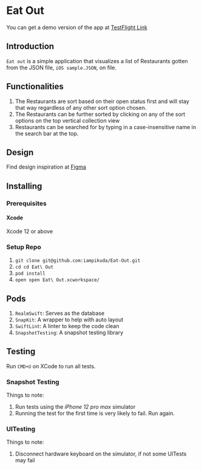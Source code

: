 # Eat Out  

You can get a demo version of the app at [TestFlight Link](https://testflight.apple.com/join/IfRGOBnj)

## Introduction
`Eat out` is a simple application that visualizes a list of Restaurants gotten from the JSON file, `iOS sample.JSON`, on file.

## Functionalities
1. The Restaurants are sort based on their open status first and will stay that way regardless of any other sort option chosen.
2. The Restaurants can be further sorted by clicking on any of the sort options on the top vertical collection view
3. Restaurants can be searched for by typing in a case-insensitive name in the search bar at the top. 

## Design
Find design inspiration at [Figma](https://www.figma.com/file/rjOjAkKlZ4pi6VgEU6y3B7/Eat-Out)

## Installing

### Prerequisites
#### Xcode
Xcode 12 or above

### Setup Repo
1. `git clone git@github.com:iampikuda/Eat-Out.git`
2. `cd cd Eat\ Out`
3. `pod install`
4. `open open Eat\ Out.xcworkspace/`

## Pods
1. `RealmSwift`: Serves as the database
2. `SnapKit`: A wrapper to help with auto layout 
3. `SwiftLint`: A linter to keep the code clean
4. `SnapshotTesting`: A snapshot testing library

## Testing

Run `CMD+U` on XCode to run all tests. 

### Snapshot Testing
Things to note:

1. Run tests using the *iPhone 12 pro max* simulator
2. Running the test for the first time is very likely to fail. Run again.

### UITesting
Things to note:

1. Disconnect hardware keyboard on the simulator, if not some UITests may fail
